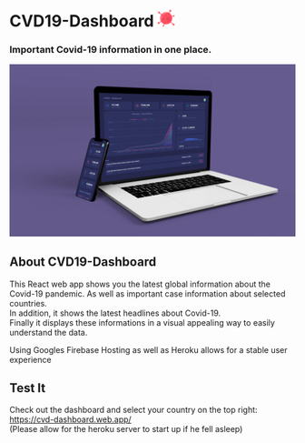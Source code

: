 # CVD19-Dashboard  <img src="./src/assets/github/virus.svg" width="30">

### Important Covid-19 information in one place.

![Image of covid screens](./src/assets/github/details-screen.png)

## About CVD19-Dashboard
This React web app shows you the latest global information about the Covid-19 pandemic. As well as important case information about selected countries.<br>
In addition, it shows the latest headlines about Covid-19.<br>
Finally it displays these informations in a visual appealing way to easily understand the data.<br>

Using Googles Firebase Hosting as well as Heroku allows for a stable user experience

## Test It

Check out the dashboard and select your country on the top right: https://cvd-dashboard.web.app/
<br>
(Please allow for the heroku server to start up if he fell asleep)
